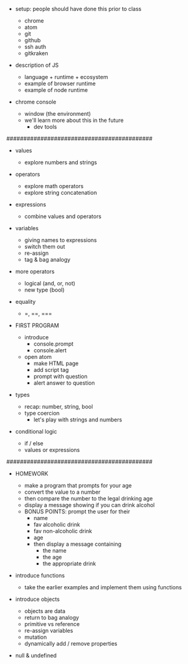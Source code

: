 
- setup: people should have done this prior to class
  - chrome
  - atom
  - git
  - github
  - ssh auth
  - gitkraken

- description of JS
  - language + runtime + ecosystem
  - example of browser runtime
  - example of node runtime

- chrome console
  - window (the environment)
  - we'll learn more about this in the future
    - dev tools

###########################################

- values
  - explore numbers and strings
- operators
  - explore math operators
  - explore string concatenation
- expressions
  - combine values and operators
- variables
  - giving names to expressions
  - switch them out
  - re-assign
  - tag & bag analogy
- more operators
  - logical (and, or, not)
  - new type (bool)
- equality
  - =, ==, ===

- FIRST PROGRAM
  - introduce
    - console.prompt
    - console.alert
  - open atom
    - make HTML page
    - add script tag
    - prompt with question
    - alert answer to question
- types
  - recap: number, string, bool
  - type coercion
    - let's play with strings and numbers
- conditional logic
  - if / else
  - values or expressions

###########################################

- HOMEWORK
  - make a program that prompts for your age
  - convert the value to a number
  - then compare the number to the legal drinking age
  - display a message showing if you can drink alcohol
  - BONUS POINTS: prompt the user for their
    - name
    - fav alcoholic drink
    - fav non-alcoholic drink
    - age
    - then display a message containing
      - the name
      - the age
      - the appropriate drink

- introduce functions
  - take the earlier examples and implement them using functions

- introduce objects
  - objects are data
  - return to bag analogy
  - primitive vs reference
  - re-assign variables
  - mutation
  - dynamically add / remove properties
- null & undefined
